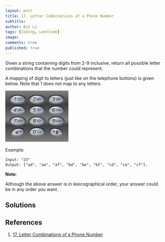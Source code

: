 ```yaml
---
layout: post
title: 17. Letter Combinations of a Phone Number
subtitle: 
author: Bin Li
tags: [Coding, LeetCode]
image: 
comments: true
published: true
---
```


Given a string containing digits from 2-9 inclusive, return all possible letter combinations that the number could represent.

A mapping of digit to letters (just like on the telephone buttons) is given below. Note that 1 does not map to any letters.

![](/img/media/15610024146428.jpg)


Example:
```
Input: "23"
Output: ["ad", "ae", "af", "bd", "be", "bf", "cd", "ce", "cf"].
```
**Note**:

Although the above answer is in lexicographical order, your answer could be in any order you want.

## Solutions



## References
1. [17. Letter Combinations of a Phone Number](https://leetcode.com/problems/letter-combinations-of-a-phone-number/)